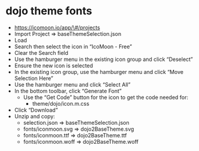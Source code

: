 # dojo theme fonts

-   https://icomoon.io/app/\#/projects
-   Import Project =&gt; baseThemeSelection.json
-   Load
-   Search then select the icon in “IcoMoon - Free”
-   Clear the Search field
-   Use the hamburger menu in the existing icon group and click “Deselect”
-   Ensure the new icon is selected
-   In the existing icon group, use the hamburger menu and click “Move Selection Here”
-   Use the hamburger menu and click “Select All”
-   In the bottom toolbar, click “Generate Font”
    -   Use the “Get Code” button for the icon to get the code needed for:
        -   theme/dojo/icon.m.css
-   Click “Download”
-   Unzip and copy:
    -   selection.json =&gt; baseThemeSelection.json
    -   fonts/iconmoon.svg =&gt; dojo2BaseTheme.svg
    -   fonts/iconmoon.ttf =&gt; dojo2BaseTheme.ttf
    -   fonts/iconmoon.woff =&gt; dojo2BaseTheme.woff
